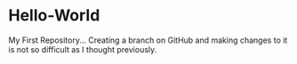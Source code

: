 # Hello-World
My First Repository...
Creating a branch on GitHub and making changes to it is not so difficult as I thought previously.

